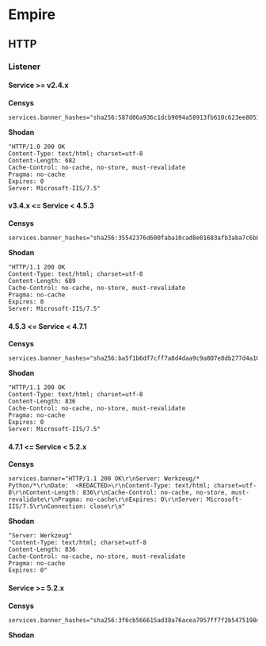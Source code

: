 # Empire

## HTTP

### Listener

#### Service >= v2.4.x

**Censys**

```text
services.banner_hashes="sha256:587d06a936c1dcb9094a58913fb610c623ee805184ea413e8bae16d9d7edaebe"
```

**Shodan**

```text
"HTTP/1.0 200 OK
Content-Type: text/html; charset=utf-8
Content-Length: 682
Cache-Control: no-cache, no-store, must-revalidate
Pragma: no-cache
Expires: 0
Server: Microsoft-IIS/7.5"
```

#### v3.4.x <= Service < 4.5.3

**Censys**

```text
services.banner_hashes="sha256:35542376d600faba10cad8e01683afb3aba7c6b81b3490fd5fea3d34c5355927"
```


**Shodan**

```text
"HTTP/1.1 200 OK
Content-Type: text/html; charset=utf-8
Content-Length: 689
Cache-Control: no-cache, no-store, must-revalidate
Pragma: no-cache
Expires: 0
Server: Microsoft-IIS/7.5"
```

#### 4.5.3 <= Service < 4.7.1

**Censys**

```text
services.banner_hashes="sha256:ba5f1b6df7cff7a8d4daa9c9a807e8db277d4a10e1a645b95b3f5598f19caa97"
```

**Shodan**

```text
"HTTP/1.1 200 OK
Content-Type: text/html; charset=utf-8
Content-Length: 836
Cache-Control: no-cache, no-store, must-revalidate
Pragma: no-cache
Expires: 0
Server: Microsoft-IIS/7.5"
```

#### 4.7.1 <= Service < 5.2.x

**Censys**

```text
services.banner="HTTP/1.1 200 OK\r\nServer: Werkzeug/* Python/*\r\nDate:  <REDACTED>\r\nContent-Type: text/html; charset=utf-8\r\nContent-Length: 836\r\nCache-Control: no-cache, no-store, must-revalidate\r\nPragma: no-cache\r\nExpires: 0\r\nServer: Microsoft-IIS/7.5\r\nConnection: close\r\n"
```


**Shodan**

```text
"Server: Werkzeug"
"Content-Type: text/html; charset=utf-8
Content-Length: 836
Cache-Control: no-cache, no-store, must-revalidate
Pragma: no-cache
Expires: 0"
```

#### Service >= 5.2.x

**Censys**

```text
services.banner_hashes="sha256:3f6cb566615ad38a76acea7957ff7f2b5475198d1493fad3eabffb42d6145c67"
```


**Shodan**

```text

```
